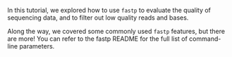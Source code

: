 <script>
import Alert from "$components/Alert.svelte";
import Link from "$components/Link.svelte";
import Execute from "$components/Execute.svelte";
</script>

In this tutorial, we explored how to use `fastp` to evaluate the quality of sequencing data, and to filter out low quality reads and bases.

Along the way, we covered some commonly used `fastp` features, but there are more! You can refer to the <Link href="https://github.com/OpenGene/fastp/tree/v0.20.1#all-options">fastp README</Link> for the full list of command-line parameters.
